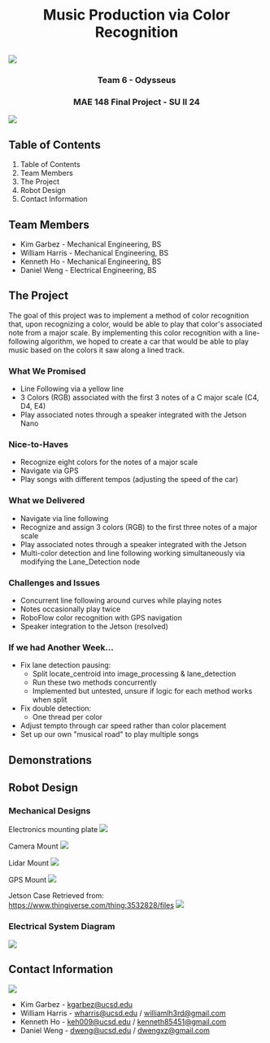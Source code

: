 # <p align="center">Music Production via Color Recognition 

![](img/UCSDLogo_JSOE_BlueGold_Print.jpg)

### <p align="center">Team 6 - Odysseus 
### <p align="center">MAE 148 Final Project - SU II 24

![](img/Car.webp)

## Table of Contents
1. Table of Contents
2. Team Members
3. The Project
4. Robot Design
5. Contact Information

## Team Members
* Kim Garbez - Mechanical Engineering, BS
* William Harris - Mechanical Engineering, BS
* Kenneth Ho - Mechanical Engineering, BS
* Daniel Weng - Electrical Engineering, BS

## The Project
The goal of this project was to implement a method of color recognition that, upon recognizing a color, would be able to play that color's associated note from a major scale. By implementing this color recognition with a line-following algorithm, we hoped to create a car that would be able to play music based on the colors it saw along a lined track. 

### What We Promised
* Line Following via a yellow line
* 3 Colors (RGB) associated with the first 3 notes of a C major scale (C4, D4, E4)
* Play associated notes through a speaker integrated with the Jetson Nano
  
### Nice-to-Haves
* Recognize eight colors for the notes of a major scale
* Navigate via GPS
* Play songs with different tempos (adjusting the speed of the car)

### What we Delivered
* Navigate via line following
* Recognize and assign 3 colors (RGB) to the first three notes of a major scale
* Play associated notes through a speaker integrated with the Jetson
* Multi-color detection and line following working simultaneously via modifying the Lane_Detection node 

### Challenges and Issues
* Concurrent line following around curves while playing notes
* Notes occasionally play twice
* RoboFlow color recognition with GPS navigation
* Speaker integration to the Jetson (resolved)

### If we had Another Week...
* Fix lane detection pausing:
  - Split locate_centroid into image_processing & lane_detection
  - Run these two methods concurrently
  - Implemented but untested, unsure if logic for each method works when split
* Fix double detection:
  - One thread per color
* Adjust tempto through car speed rather than color placement
* Set up our own "musical road" to play multiple songs

## Demonstrations



## Robot Design
### Mechanical Designs
Electronics mounting plate
![](img/Plate.png)


Camera Mount
![](img/Camera.webp)


Lidar Mount
![](img/LIDAR.png)


GPS Mount
![](img/GPS.png)


Jetson Case
Retrieved from: https://www.thingiverse.com/thing:3532828/files
![](img/Jetson_Case.jpg)



### Electrical System Diagram
![](img/Team_6_Wiring_Diagram.webp)


## Contact Information
![](img/Team.jpg)
* Kim Garbez - kgarbez@ucsd.edu
* William Harris - wharris@ucsd.edu / williamlh3rd@gmail.com
* Kenneth Ho - keh009@ucsd.edu / kenneth85451@gmail.com
* Daniel Weng - dweng@ucsd.edu / dwengxz@gmail.com
